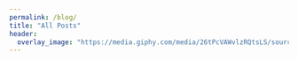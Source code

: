 ```yaml
---
permalink: /blog/
title: "All Posts"
header:
  overlay_image: "https://media.giphy.com/media/26tPcVAWvlzRQtsLS/source.gif"
---
```


